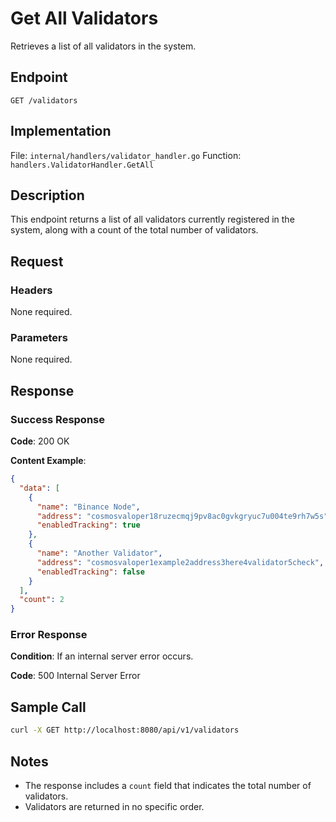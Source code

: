 # Get All Validators

Retrieves a list of all validators in the system.

## Endpoint

```
GET /validators
```

## Implementation

File: `internal/handlers/validator_handler.go`
Function: `handlers.ValidatorHandler.GetAll`

## Description

This endpoint returns a list of all validators currently registered in the system, along with a count of the total number of validators.

## Request

### Headers

None required.

### Parameters

None required.

## Response

### Success Response

**Code**: 200 OK

**Content Example**:
```json
{
  "data": [
    {
      "name": "Binance Node",
      "address": "cosmosvaloper18ruzecmqj9pv8ac0gvkgryuc7u004te9rh7w5s",
      "enabledTracking": true
    },
    {
      "name": "Another Validator",
      "address": "cosmosvaloper1example2address3here4validator5check",
      "enabledTracking": false
    }
  ],
  "count": 2
}
```

### Error Response

**Condition**: If an internal server error occurs.

**Code**: 500 Internal Server Error

## Sample Call

```bash
curl -X GET http://localhost:8080/api/v1/validators
```

## Notes

- The response includes a `count` field that indicates the total number of validators.
- Validators are returned in no specific order. 